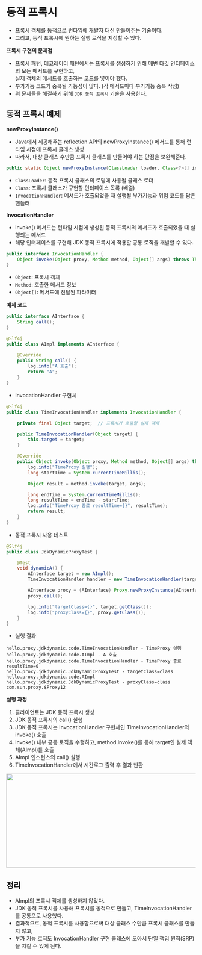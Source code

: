 # 동적 프록시
* 프록시 객체를 동적으로 런타임에 개발자 대신 만들어주는 기술이다.
* 그리고, 동적 프록시에 원하는 실행 로직을 지정할 수 있다.

**프록시 구현의 문제점**
* 프록시 패턴, 데코레이터 패턴에서는 프록시를 생성하기 위해 매번 타깃 인터페이스의 모든 메서드를 구현하고,   
  실제 객체의 메서드를 호출하는 코드를 넣어야 했다.
* 부가기능 코드가 중복될 가능성이 많다. (각 메서드마다 부가기능 중복 작성)
* 위 문제들을 해결하기 위해 `JDK 동적 프록시` 기술을 사용한다.

## 동적 프록시 예제

**newProxyInstance()**
* Java에서 제공해주는 reflection API의 newProxyInstance() 메서드를 통해 런타임 시점에 프록시 클래스 생성
* 따라서, 대상 클래스 수만큼 프록시 클래스를 만들어야 하는 단점을 보완해준다.
```java
public static Object newProxyInstance(ClassLoader loader, Class<?>[] interfaces, InvocationHandler h)
```
* `ClassLoader`: 동적 프록시 클래스의 로딩에 사용될 클래스 로더  
* `Class`: 프록시 클래스가 구현할 인터페이스 목록 (배열)  
* `InvocationHandler`: 메서드가 호출되었을 때 실행될 부가기능과 위임 코드를 담은 핸들러

**InvocationHandler**
* invoke() 메서드는 런타임 시점에 생성된 동적 프록시의 메서드가 호출되었을 때 실행되는 메서드
* 해당 인터페이스를 구현해 JDK 동적 프록시에 적용할 공통 로직을 개발할 수 있다.
```java
public interface InvocationHandler {
    Object invoke(Object proxy, Method method, Object[] args) throws Throwable;
}
```
* `Object`: 프록시 객체
* `Method`: 호출한 메서드 정보
* `Object[]`: 메서드에 전달된 파라미터

**예제 코드**
```java
public interface AInterface {
    String call();
}
```
```java
@Slf4j
public class AImpl implements AInterface {

    @Override
    public String call() {
        log.info("A 호출");
        return "A";
    }
}
```
* InvocationHandler 구현체
```java
@Slf4j
public class TimeInvocationHandler implements InvocationHandler {

    private final Object target;  // 프록시가 호출할 실제 객체

    public TimeInvocationHandler(Object target) {
        this.target = target;
    }

    @Override
    public Object invoke(Object proxy, Method method, Object[] args) throws Throwable {
        log.info("TimeProxy 실행");
        long startTime = System.currentTimeMillis();

        Object result = method.invoke(target, args);

        long endTime = System.currentTimeMillis();
        long resultTime = endTime - startTime;
        log.info("TimeProxy 종료 resultTime={}", resultTime);
        return result;
    }
}
```
* 동적 프록시 사용 테스트
```java
@Slf4j
public class JdkDynamicProxyTest {

    @Test
    void dynamicA() {
        AInterface target = new AImpl();
        TimeInvocationHandler handler = new TimeInvocationHandler(target);  // 동적 프록시에 적용할 핸들러 로직

        AInterface proxy = (AInterface) Proxy.newProxyInstance(AInterface.class.getClassLoader(), new Class[]{AInterface.class}, handler);
        proxy.call();

        log.info("targetClass={}", target.getClass());
        log.info("proxyClass={}", proxy.getClass());
    }
}
```
* 실행 결과
```
hello.proxy.jdkdynamic.code.TimeInvocationHandler - TimeProxy 실행
hello.proxy.jdkdynamic.code.AImpl - A 호출
hello.proxy.jdkdynamic.code.TimeInvocationHandler - TimeProxy 종료 resultTime=0
hello.proxy.jdkdynamic.JdkDynamicProxyTest - targetClass=class hello.proxy.jdkdynamic.code.AImpl
hello.proxy.jdkdynamic.JdkDynamicProxyTest - proxyClass=class com.sun.proxy.$Proxy12
```

**실행 과정**
1. 클라이언트는 JDK 동적 프록시 생성
2. JDK 동적 프록시의 call() 실행
3. JDK 동적 프록시는 InvocationHandler 구현체인 TimeInvocationHandler의 invoke() 호출
4. invoke() 내부 공통 로직을 수행하고, method.invoke()를 통해 target인 실제 객체(AImpl)를 호출
5. AImpl 인스턴스의 call() 실행
6. TimeInvocationHandler에서 시간로그 출력 후 결과 반환


<img src="https://github.com/twoosky/TIL/assets/50009240/1d6f01c2-3c20-4779-bc12-2e4347550886" width="600" height="250">

## 정리
* AImpl의 프록시 객체를 생성하지 않았다.
* JDK 동적 프록시를 사용해 프록시를 동적으로 만들고, TimeInvocationHandler를 공통으로 사용했다.
* 결과적으로, 동적 프록시를 사용함으로써 대상 클래스 수만큼 프록시 클래스를 만들지 않고,
* 부가 기능 로직도 InvocationHandler 구현 클래스에 모아서 단일 책임 원칙(SRP)을 지킬 수 있게 된다.
